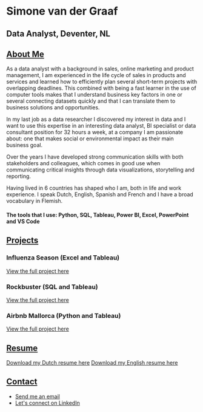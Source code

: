 # Simone van der Graaf
## Data Analyst, Deventer, NL

## <ins>About Me</ins>
As a data analyst with a background in sales, online marketing and product management, I am experienced in the life cycle of sales in products and services and learned how to efficiently plan several short-term projects with overlapping deadlines. This combined with being a fast learner in the use of computer tools makes that I understand business key factors in one or several connecting datasets quickly and that I can translate them to business solutions and opportunities.

In my last job as a data researcher I discovered my interest in data and I want to use this expertise in an interesting data analyst, BI specialist or data consultant position for 32 hours a week, at a company I am passionate about: one that makes social or environmental impact as their main business goal. 

Over the years I have developed strong communication skills with both stakeholders and colleagues, which comes in good use when communicating critical insights through data visualizations, storytelling and reporting. 

Having lived in 6 countries has shaped who I am, both in life and work experience. I speak Dutch, English, Spanish and French and I have a broad vocabulary in Flemish.

#### The tools that I use: Python, SQL, Tableau, Power BI, Excel, PowerPoint and VS Code

## <ins>Projects</ins>
### Influenza Season (Excel and Tableau)
[View the full project here](/Projects/Influenza-Season-Project.pdf)

### Rockbuster (SQL and Tableau)
[View the full project here](/Projects/Rockbuster-Project.pdf)

### Airbnb Mallorca (Python and Tableau)
[View the full project here](/Projects/Airbnb-Mallorca-Project.pdf)

## <ins>Resume</ins>
[Download my Dutch resume here](/Assets/Resume-NL.pdf)
[Download my English resume here](/Assets/Resume.pdf)

## <ins>Contact</ins>
- [Send me an email](mailto:simone.data.analytics@gmail.com)
- [Let's connect on LinkedIn](https://www.linkedin.com/in/simone-van-der-graaf)
